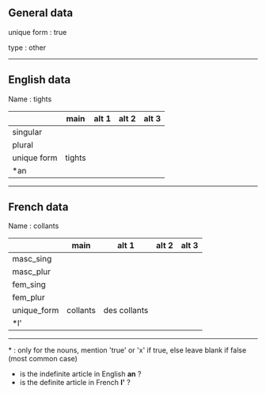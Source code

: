 ## General data

unique form : true

type : other

---

## English data

Name : tights

|             |  main  | alt 1 | alt 2 | alt 3 |
| :---------- | :----: | :---: | :---: | ----- |
| singular    |        |       |       |       |
| plural      |        |       |       |       |
| unique form | tights |       |       |       |
| \*an        |        |       |       |       |

---

## French data

Name : collants

|             |   main   |    alt 1     | alt 2 | alt 3 |
| :---------- | :------: | :----------: | :---: | :---: |
| masc_sing   |          |              |       |       |
| masc_plur   |          |              |       |       |
| fem_sing    |          |              |       |       |
| fem_plur    |          |              |       |       |
| unique_form | collants | des collants |       |       |
| \*l'        |          |              |       |       |

---

\* : only for the nouns, mention 'true' or 'x' if true, else leave blank if false (most common case)

- is the indefinite article in English **an** ?
- is the definite article in French **l'** ?

